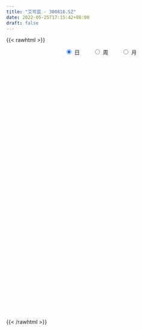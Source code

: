 ```yaml
---
title: "艾可蓝 - 300816.SZ"
date: 2022-05-25T17:15:42+08:00
draft: false
---
```

{{< rawhtml >}}
    <div style="text-align: center">
        <label style="padding: 1rem;"><input style="margin-right: .5rem" type="radio" name="period" value="D" checked onclick="period_change(this)">日</label>
        <label style="padding: 1rem;"><input style="margin-right: .5rem" type="radio" name="period" value="W" onclick="period_change(this)">周</label>
        <label style="padding: 1rem;"><input style="margin-right: .5rem" type="radio" name="period" value="M" onclick="period_change(this)">月</label>
    </div>
    <div id="chart" style="height: 700px;"></div> 
    <script type="text/javascript">
        const D_v = [2377.0,6334.2,5821.0,7088.0,4077.0,5971.0,7296.4,6400.0,4005.0,3876.0,9199.2,6960.26,4087.0,3483.0,3412.8,6891.8,5075.0,3908.0,3205.0,3194.46,7062.0,5055.0,3686.04,2787.0,2460.0,9616.19,4451.0,10305.4,5142.0,4925.0,3668.56,7553.71,8387.71,4575.99,8821.0,7144.6,3960.0,4336.0,3986.0,3325.0,4850.1,11392.0,8534.0,5794.0,10773.0,3762.0,4191.0,6932.0,10526.76,18643.0,15294.59,12351.0,7436.0,8774.0,6819.0,7440.76,7450.0,19036.27,18120.26,8250.0,6623.0,10534.0,6582.0,6521.0,7210.0,7206.0,11011.85,5675.0,5304.85,4542.0,5188.52,5639.55,4142.55,5229.55,28122.97,32751.45,26738.9,10220.48,6346.48,6017.48,8069.55,24280.37,9377.82,16716.59,8234.42,5475.5,10486.0,7436.79,5769.44,5123.71,4238.23,4061.73,3419.85,6490.18,2884.03,5409.0,3726.0,3806.0,7096.0,3884.0,2903.0,4039.0,2922.0,6195.0,4443.0,2723.48,3283.0,2228.0,5806.48,2984.0,9181.0,20217.0,14376.0,10276.48,15463.5,8333.0,6439.0,6363.48,18784.0,13600.0,13331.67,8829.0,9282.21,11738.0,40762.17,27359.21,17863.04,15256.07,19998.11,14628.1,11783.0,29505.1,30593.0,27912.0,21463.92,18117.92,18297.71,22073.33,26468.23,20798.69,10148.0,10874.0,14696.5,11082.0,7969.0,6441.0,8340.0,12595.0,13394.55,8194.0,9464.0,6386.03,6885.0,3628.0,6067.0,3577.0,3682.0,4523.0,3886.0,6436.0,3250.0,3943.11,4642.0,2525.0,6106.0,28526.03,15662.83,13695.0,12632.0,6877.0,8885.0,9433.0,5586.0,7286.32,4930.55,3713.55,2911.0,7554.0,8504.0,4596.0,6485.0,12776.0,5931.0,4905.83,7692.0,5864.0,5055.0,3723.0,6388.0,4700.0,8475.94,4506.94,6192.0,2735.0,4802.0,8329.83,6296.0,3885.0,7387.0,9423.2,5387.0,5176.0,9958.0,13039.0,11327.0,9087.0,6092.0,5976.0,7774.39,8097.0,7708.39,8984.0,6072.0,6081.0,8493.8,9472.0,8458.0,19562.0,11140.0,7594.0,6357.0,6094.2,5765.0,8196.0,10129.0,8412.0,8573.0,7943.0,8953.0,7843.0,12524.0,9275.0,10541.95,8595.0,10337.83,7264.58,7013.0,6243.0,6488.0,12924.0,7653.52,9042.0,8452.52,7471.2,15602.0,13917.0,11190.6,9202.0,41781.87,20974.52]
const D_histogram = [0.0,-0.0108490028,0.0773946445,0.3027174492,0.3098103424,0.3800686542,0.5000465792,0.5461176206,0.5275273638,0.4707335549,0.5265540987,0.5741661419,0.5483728728,0.4249805414,0.2267695227,0.220642709,0.2881419473,0.2125221882,0.131726379,0.0643850733,-0.01283782,-0.2121540972,-0.4228190973,-0.5264818972,-0.5290020615,-0.0972858939,0.1285335336,0.382286901,0.4645148419,0.440246487,0.4005512246,0.4614828346,0.5608178179,0.475435776,0.0670706442,0.0640046067,-0.0041012822,-0.0647209543,-0.1836934856,-0.2157987226,-0.2257439023,0.0070653313,-0.0835082593,-0.1644261821,-0.4580373311,-0.6515448754,-0.7674895486,-0.8423082808,-0.4336790977,-0.3327800921,0.0423213162,-0.1458684277,-0.2455130645,-0.3470557204,-0.5011098713,-0.4874063145,-0.5232398653,0.4812564005,1.1976296555,1.4812552353,1.5679343666,1.5153956571,1.3072514511,1.2111723248,0.9017064054,0.4809576179,-0.2738459256,-0.7887650943,-1.1213478319,-1.2360541723,-1.1836714887,-1.0942555257,-1.0182826619,-0.8604999872,-1.0042803976,-1.8831003943,-2.2673333277,-2.5077118264,-2.5630273352,-2.5287072741,-2.3366000276,-2.3062486573,-2.1585518712,-2.0792504921,-1.8954554793,-1.6119136415,-1.4187174942,-1.2188429624,-1.0033370131,-0.7589641919,-0.625641447,-0.4009216711,-0.228699786,-0.1885105474,-0.1217112111,-0.1556911266,-0.0675446945,0.1233138112,0.3274207746,0.435211943,0.5634219092,0.7015302647,0.8325367047,0.8616201553,0.8584315568,0.8268443091,0.8276446029,0.8621326976,0.7767547781,0.7619040005,0.5350295828,0.7028596232,0.6041615165,0.5700347019,0.5909095681,0.6763643332,0.6922524848,0.7284973346,0.884345519,0.9907397166,0.9804441076,0.9336052692,0.8948218153,0.8783117023,1.1962667509,1.3413413131,1.2506091744,1.0790779184,1.1391281637,1.0022658826,0.8936534518,0.9729684087,1.1222157169,1.2347142908,1.1316730734,0.9263522716,0.5168813625,0.2805379065,-0.0952803957,-0.4888228721,-0.7000607286,-0.732672256,-0.7916200162,-0.7536903872,-0.7312534285,-0.71676013,-0.7280698908,-0.6243885336,-0.4315851826,-0.3120225007,-0.2081842705,-0.1242761127,-0.1463198214,-0.1803143863,-0.1353671758,-0.115102428,-0.0938773701,-0.0965616312,-0.0806858082,-0.1833750791,-0.2026915239,-0.2391145284,-0.1950986959,-0.1752802088,-0.0576721262,0.2779298595,0.503472695,0.6719506319,0.8000415824,0.8030212972,0.7823949844,0.7335073671,0.6620534799,0.5544415567,0.4438602267,0.2481345629,0.0725544577,0.152212681,0.1365231858,0.0756227791,-0.1273811354,-0.5782756333,-0.9496283908,-1.1582353466,-1.2538137195,-1.2311129435,-1.1371283816,-0.9899506012,-0.9546520307,-0.8404565889,-0.8289378401,-0.7139252654,-0.6603384727,-0.5712513902,-0.4639196849,-0.4684225969,-0.5129996516,-0.5377068884,-0.5193595991,-0.5625111894,-0.5302603732,-0.4429345634,-0.4663322541,-0.6008740667,-0.5656365011,-0.4207134619,-0.29281381,-0.1509889382,-0.0764496449,0.0453569117,0.0920217925,0.1233948785,0.171337265,0.169963516,0.2362813803,0.2529436355,0.2312891543,0.2564259243,0.2017747112,0.1467440289,0.0850913695,0.093163784,0.0600636992,0.1099694287,0.1043738423,0.1770038122,0.2038321521,0.230076259,0.1838546001,0.1612253239,0.0303958273,-0.1078556136,-0.1162686405,-0.1230056969,-0.0374376823,0.0939269542,0.2143485878,0.333873647,0.4183684886,0.5240255874,0.5870740979,0.6302603824,0.6260263659,0.6214978155,0.6647451329,0.7130954252,0.7138973778,0.7330055737,0.630727383,0.5054301943]
const D_fast = [0.0,-0.0135612536,0.0940310549,0.3950332219,0.4795787007,0.6448541761,0.8898437459,1.0724441924,1.1857357765,1.2466253564,1.4340844248,1.6252380035,1.7365379526,1.7193907566,1.5778721186,1.6269059821,1.7664407072,1.7439514952,1.6960872807,1.6448422434,1.5644098951,1.3120550935,0.9956853192,0.760402045,0.6256313653,1.0330260594,1.2909788703,1.6403039629,1.8386606143,1.9244538812,1.9848964249,2.1611987436,2.4007381813,2.4342150834,2.0426176127,2.0555527269,1.9864215175,1.9096216068,1.744725704,1.6586707864,1.5922896312,1.8268651975,1.7154145421,1.5933900737,1.185269592,0.8288758288,0.5210587685,0.2356629661,0.5358723748,0.5535763574,0.9392580947,0.7146012439,0.553578341,0.365271755,0.0859401363,-0.0222078856,-0.1888514027,0.9359589632,1.9517396321,2.6056790207,3.0843417437,3.4106519485,3.5293206052,3.7360345601,3.651995242,3.351485859,2.5282208341,1.8161103919,1.2031906963,0.7794708129,0.5359356243,0.3517877059,0.1731899042,0.1158475821,-0.2790029277,-1.628598023,-2.5796642883,-3.4469707436,-4.1430430862,-4.7408998436,-5.1329426041,-5.6791533981,-6.0710945798,-6.5116058238,-6.8016746808,-6.9211112533,-7.0825944795,-7.1874306884,-7.2227589923,-7.1681272192,-7.191214836,-7.0667254778,-6.9516785393,-6.9586169375,-6.922245404,-6.9951481011,-6.9238878426,-6.7022008841,-6.4162387271,-6.1996445729,-5.9305791294,-5.6170882078,-5.2779475916,-5.0334591021,-4.8220398115,-4.6469159819,-4.4392045373,-4.1891832683,-4.0803724933,-3.9047472707,-3.9978642927,-3.6543193465,-3.6019770741,-3.4935952132,-3.324992955,-3.0704471065,-2.8814958337,-2.6631266503,-2.2861920862,-1.9321129594,-1.6972975415,-1.5107350626,-1.3258130627,-1.1227452501,-0.5057235138,-0.0253136233,0.1966065316,0.2948447551,0.6396770413,0.7533812309,0.8681821631,1.1907392221,1.6205404596,2.0417176062,2.2215946571,2.2478619232,1.9676113547,1.8014023754,1.4017639742,0.8860157799,0.4997627412,0.2839831497,0.0271303855,-0.1233625823,-0.2837389807,-0.4484357146,-0.6417629482,-0.6941787244,-0.609271669,-0.5677146123,-0.5159224497,-0.4630833201,-0.5217069841,-0.6007801456,-0.5896747291,-0.5981855882,-0.6004298729,-0.6272545418,-0.6315501708,-0.7800832115,-0.8500725373,-0.9462741739,-0.9510330154,-0.9750345805,-0.8718445294,-0.4667600788,-0.1153490696,0.2211165252,0.5492178714,0.7529529104,0.9279253437,1.0624145682,1.156474051,1.187472517,1.1878562437,1.0541642205,0.8967227298,1.0144341233,1.0328754245,0.9908807127,0.7560315143,0.1605681081,-0.4481917471,-0.9463575396,-1.3553893424,-1.6404668022,-1.8307643357,-1.9310742057,-2.1344386428,-2.2303573483,-2.4260730594,-2.4895418011,-2.6010396266,-2.6547653916,-2.6634136076,-2.7850221688,-2.9578491364,-3.1169830952,-3.2284757058,-3.4122550935,-3.5125693705,-3.5359772016,-3.6759579558,-3.9607182851,-4.0668898447,-4.027145171,-3.9724489716,-3.8683713343,-3.8129444522,-3.6797986677,-3.6101283389,-3.5479065332,-3.4571298304,-3.4160127005,-3.290624491,-3.210726327,-3.1745585196,-3.0853152685,-3.0895228038,-3.1078674789,-3.1482472959,-3.1168839355,-3.1349680954,-3.0575700088,-3.0370721346,-2.9201912116,-2.8424048337,-2.758641662,-2.7588996709,-2.7412226162,-2.864453156,-3.0296685002,-3.0671486872,-3.1046371679,-3.0284285738,-2.8735821988,-2.6995734183,-2.4965799474,-2.3074929835,-2.0708294879,-1.8610124529,-1.6602610728,-1.5079884978,-1.3571425944,-1.1477089937,-0.9210848451,-0.7418085481,-0.5394489588,-0.4840453038,-0.4829849438]
const D_slow = [0.0,-0.0027122507,0.0166364104,0.0923157727,0.1697683583,0.2647855219,0.3897971667,0.5263265718,0.6582084128,0.7758918015,0.9075303262,1.0510718616,1.1881650798,1.2944102152,1.3511025959,1.4062632731,1.4782987599,1.531429307,1.5643609017,1.5804571701,1.5772477151,1.5242091908,1.4185044164,1.2868839422,1.1546334268,1.1303119533,1.1624453367,1.2580170619,1.3741457724,1.4842073942,1.5843452003,1.699715909,1.8399203634,1.9587793074,1.9755469685,1.9915481202,1.9905227996,1.974342561,1.9284191896,1.874469509,1.8180335334,1.8197998662,1.7989228014,1.7578162559,1.6433069231,1.4804207042,1.2885483171,1.0779712469,0.9695514725,0.8863564495,0.8969367785,0.8604696716,0.7990914055,0.7123274754,0.5870500076,0.4651984289,0.3343884626,0.4547025627,0.7541099766,1.1244237854,1.5164073771,1.8952562913,2.2220691541,2.5248622353,2.7502888367,2.8705282411,2.8020667597,2.6048754862,2.3245385282,2.0155249851,1.7196071129,1.4460432315,1.1914725661,0.9763475693,0.7252774699,0.2545023713,-0.3123309606,-0.9392589172,-1.580015751,-2.2121925695,-2.7963425764,-3.3729047408,-3.9125427086,-4.4323553316,-4.9062192014,-5.3091976118,-5.6638769854,-5.968587726,-6.2194219792,-6.4091630272,-6.565573389,-6.6658038067,-6.7229787532,-6.7701063901,-6.8005341929,-6.8394569745,-6.8563431481,-6.8255146953,-6.7436595017,-6.6348565159,-6.4940010386,-6.3186184725,-6.1104842963,-5.8950792575,-5.6804713683,-5.473760291,-5.2668491403,-5.0513159659,-4.8571272713,-4.6666512712,-4.5328938755,-4.3571789697,-4.2061385906,-4.0636299151,-3.9159025231,-3.7468114398,-3.5737483186,-3.3916239849,-3.1705376052,-2.922852676,-2.6777416491,-2.4443403318,-2.220634878,-2.0010569524,-1.7019902647,-1.3666549364,-1.0540026428,-0.7842331632,-0.4994511223,-0.2488846517,-0.0254712887,0.2177708135,0.4983247427,0.8070033154,1.0899215837,1.3215096516,1.4507299922,1.5208644689,1.4970443699,1.3748386519,1.1998234698,1.0166554058,0.8187504017,0.6303278049,0.4475144478,0.2683244153,0.0863069426,-0.0697901908,-0.1776864864,-0.2556921116,-0.3077381792,-0.3388072074,-0.3753871627,-0.4204657593,-0.4543075533,-0.4830831603,-0.5065525028,-0.5306929106,-0.5508643626,-0.5967081324,-0.6473810134,-0.7071596455,-0.7559343195,-0.7997543717,-0.8141724032,-0.7446899383,-0.6188217646,-0.4508341066,-0.250823711,-0.0500683867,0.1455303594,0.3289072011,0.4944205711,0.6330309603,0.7439960169,0.8060296577,0.8241682721,0.8622214423,0.8963522388,0.9152579335,0.8834126497,0.7388437414,0.5014366437,0.211877807,-0.1015756229,-0.4093538587,-0.6936359541,-0.9411236044,-1.1797866121,-1.3899007593,-1.5971352194,-1.7756165357,-1.9407011539,-2.0835140014,-2.1994939227,-2.3165995719,-2.4448494848,-2.5792762069,-2.7091161067,-2.849743904,-2.9823089973,-3.0930426382,-3.2096257017,-3.3598442184,-3.5012533436,-3.6064317091,-3.6796351616,-3.7173823961,-3.7364948074,-3.7251555794,-3.7021501313,-3.6713014117,-3.6284670954,-3.5859762164,-3.5269058714,-3.4636699625,-3.4058476739,-3.3417411928,-3.291297515,-3.2546115078,-3.2333386654,-3.2100477194,-3.1950317946,-3.1675394375,-3.1414459769,-3.0971950238,-3.0462369858,-2.988717921,-2.942754271,-2.90244794,-2.8948489832,-2.9218128866,-2.9508800467,-2.981631471,-2.9909908915,-2.967509153,-2.913922006,-2.8304535943,-2.7258614722,-2.5948550753,-2.4480865508,-2.2905214552,-2.1340148637,-1.9786404099,-1.8124541266,-1.6341802703,-1.4557059259,-1.2724545325,-1.1147726867,-0.9884151382]
const D_data = [['2021-05-14', 69.99, 70.84, 69.99, 71.73],['2021-05-17', 70.8, 70.67, 69.1, 71.66],['2021-05-18', 70.67, 72.15, 69.38, 72.3],['2021-05-19', 72.48, 74.88, 72.15, 75.58],['2021-05-20', 73.8, 73.04, 72.88, 74.96],['2021-05-21', 73.04, 74.35, 72.8, 75.8],['2021-05-24', 74.35, 75.89, 72.5, 76.79],['2021-05-25', 77.7, 75.9, 75.02, 77.93],['2021-05-26', 75.03, 75.68, 74.7, 76.8],['2021-05-27', 75.68, 75.5, 74.74, 76.2],['2021-05-28', 75.0, 77.43, 74.66, 78.39],['2021-05-31', 78.0, 78.19, 76.35, 78.4],['2021-06-01', 78.2, 77.94, 76.01, 78.53],['2021-06-02', 77.94, 76.88, 76.85, 79.4],['2021-06-03', 76.92, 75.52, 75.1, 77.89],['2021-06-04', 75.52, 77.75, 74.62, 79.18],['2021-06-07', 77.81, 79.25, 76.58, 79.3],['2021-06-08', 79.25, 77.85, 76.9, 80.39],['2021-06-09', 78.38, 77.72, 77.27, 79.18],['2021-06-10', 77.73, 77.79, 76.0, 78.2],['2021-06-11', 77.39, 77.52, 76.14, 78.3],['2021-06-15', 77.99, 75.37, 75.0, 79.0],['2021-06-16', 75.37, 74.07, 72.12, 76.36],['2021-06-17', 74.06, 74.37, 72.53, 74.99],['2021-06-18', 73.78, 75.1, 73.45, 75.26],['2021-06-21', 76.6, 81.62, 73.68, 82.0],['2021-06-22', 82.18, 81.0, 80.47, 83.19],['2021-06-23', 80.51, 83.03, 80.51, 84.7],['2021-06-24', 84.06, 82.32, 82.05, 86.6],['2021-06-25', 81.9, 81.71, 79.87, 82.8],['2021-06-28', 81.53, 81.9, 80.1, 82.5],['2021-06-29', 81.9, 83.8, 80.66, 83.89],['2021-06-30', 83.98, 85.38, 82.01, 85.59],['2021-07-01', 84.72, 83.79, 83.46, 86.0],['2021-07-02', 83.23, 78.9, 77.35, 84.12],['2021-07-05', 79.77, 83.2, 78.31, 85.0],['2021-07-06', 83.34, 82.5, 82.32, 85.97],['2021-07-07', 82.5, 82.5, 80.0, 83.66],['2021-07-08', 81.68, 81.46, 81.17, 84.56],['2021-07-09', 80.8, 82.25, 80.0, 82.97],['2021-07-12', 81.51, 82.5, 81.51, 83.0],['2021-07-13', 82.5, 86.32, 82.17, 86.91],['2021-07-14', 85.28, 82.88, 82.6, 87.98],['2021-07-15', 81.0, 82.69, 80.21, 83.66],['2021-07-16', 81.5, 79.0, 75.98, 82.23],['2021-07-19', 78.3, 78.71, 77.14, 79.78],['2021-07-20', 77.52, 78.47, 76.51, 78.8],['2021-07-21', 80.22, 77.99, 76.06, 80.4],['2021-07-22', 76.7, 84.59, 76.5, 84.99],['2021-07-23', 87.41, 81.94, 80.77, 91.51],['2021-07-26', 76.0, 86.68, 76.0, 86.68],['2021-07-27', 84.93, 80.21, 79.99, 87.32],['2021-07-28', 78.01, 80.5, 76.5, 81.67],['2021-07-29', 83.16, 79.8, 78.51, 83.38],['2021-07-30', 80.44, 78.2, 76.83, 80.44],['2021-08-02', 78.49, 79.6, 77.2, 79.86],['2021-08-03', 79.23, 78.57, 78.3, 80.85],['2021-08-04', 79.43, 94.28, 78.65, 94.28],['2021-08-05', 97.0, 96.1, 91.6, 99.0],['2021-08-06', 96.82, 94.6, 92.2, 96.82],['2021-08-09', 94.6, 94.55, 92.58, 96.8],['2021-08-10', 94.55, 94.38, 92.69, 98.98],['2021-08-11', 93.35, 93.15, 90.51, 94.35],['2021-08-12', 93.34, 95.08, 90.52, 95.6],['2021-08-13', 95.52, 92.53, 91.5, 96.0],['2021-08-16', 92.98, 90.11, 89.38, 93.39],['2021-08-17', 90.0, 83.22, 82.89, 91.11],['2021-08-18', 82.85, 82.74, 81.01, 84.38],['2021-08-19', 82.88, 82.31, 80.3, 83.46],['2021-08-20', 81.91, 83.19, 80.62, 84.31],['2021-08-23', 82.89, 84.41, 82.73, 85.77],['2021-08-24', 83.72, 84.57, 83.7, 86.11],['2021-08-25', 84.55, 84.19, 83.01, 85.19],['2021-08-26', 84.19, 85.25, 83.13, 86.5],['2021-08-27', 80.0, 80.88, 69.02, 81.99],['2021-08-30', 77.02, 67.8, 66.6, 77.7],['2021-08-31', 66.64, 68.9, 65.01, 68.91],['2021-09-01', 68.07, 67.0, 65.23, 68.9],['2021-09-02', 67.21, 66.3, 65.8, 68.49],['2021-09-03', 66.5, 65.05, 64.44, 66.8],['2021-09-06', 65.05, 65.33, 63.86, 66.3],['2021-09-07', 65.0, 61.6, 60.53, 65.58],['2021-09-08', 61.79, 61.24, 60.68, 61.89],['2021-09-09', 61.01, 58.7, 57.76, 61.2],['2021-09-10', 58.58, 58.46, 57.9, 59.4],['2021-09-13', 58.53, 58.84, 57.5, 59.2],['2021-09-14', 58.81, 57.0, 56.61, 59.17],['2021-09-15', 56.96, 56.26, 55.2, 56.98],['2021-09-16', 55.96, 55.82, 55.59, 57.77],['2021-09-17', 55.94, 55.82, 54.5, 56.28],['2021-09-22', 53.79, 53.97, 53.58, 55.3],['2021-09-23', 53.97, 54.73, 53.94, 55.33],['2021-09-24', 54.92, 53.94, 53.78, 54.92],['2021-09-27', 53.95, 51.73, 51.62, 54.49],['2021-09-28', 51.73, 51.26, 51.02, 52.2],['2021-09-29', 51.26, 49.0, 48.97, 51.26],['2021-09-30', 49.26, 49.61, 49.01, 50.2],['2021-10-08', 49.64, 50.7, 49.61, 51.77],['2021-10-11', 50.74, 51.15, 50.41, 52.96],['2021-10-12', 51.54, 50.14, 49.73, 51.54],['2021-10-13', 50.31, 50.5, 49.71, 50.73],['2021-10-14', 50.65, 50.94, 50.0, 51.7],['2021-10-15', 50.94, 51.31, 50.58, 51.55],['2021-10-18', 52.1, 50.29, 49.4, 52.24],['2021-10-19', 49.99, 49.82, 49.49, 50.68],['2021-10-20', 50.1, 49.25, 49.2, 50.15],['2021-10-21', 48.99, 49.47, 48.99, 50.3],['2021-10-22', 50.05, 49.93, 49.28, 50.1],['2021-10-25', 50.24, 48.24, 47.82, 50.27],['2021-10-26', 48.24, 48.79, 48.24, 49.39],['2021-10-27', 49.0, 45.34, 44.5, 49.0],['2021-10-28', 45.3, 49.99, 44.06, 50.8],['2021-10-29', 49.97, 46.75, 46.5, 49.97],['2021-11-01', 46.75, 47.08, 45.62, 47.8],['2021-11-02', 47.4, 47.63, 46.74, 50.29],['2021-11-03', 47.24, 48.69, 47.03, 49.07],['2021-11-04', 48.6, 48.12, 47.78, 49.83],['2021-11-05', 48.43, 48.59, 47.42, 49.19],['2021-11-08', 48.64, 50.79, 48.64, 53.0],['2021-11-09', 50.97, 51.2, 50.01, 52.5],['2021-11-10', 52.33, 50.39, 49.3, 52.33],['2021-11-11', 50.17, 50.18, 49.58, 51.09],['2021-11-12', 50.01, 50.45, 49.19, 50.49],['2021-11-15', 51.05, 50.99, 50.62, 52.24],['2021-11-16', 51.56, 56.57, 51.31, 58.0],['2021-11-17', 55.01, 56.46, 54.01, 56.48],['2021-11-18', 55.41, 54.52, 54.22, 55.65],['2021-11-19', 54.52, 53.6, 52.62, 55.0],['2021-11-22', 53.77, 57.0, 53.08, 58.4],['2021-11-23', 56.0, 55.13, 55.01, 57.47],['2021-11-24', 54.92, 55.56, 54.34, 56.0],['2021-11-25', 55.6, 58.6, 54.86, 60.37],['2021-11-26', 58.5, 60.99, 57.6, 61.95],['2021-11-29', 59.3, 62.28, 57.5, 63.69],['2021-11-30', 61.8, 60.69, 60.0, 62.98],['2021-12-01', 59.79, 59.57, 58.13, 61.49],['2021-12-02', 59.57, 56.12, 56.12, 59.57],['2021-12-03', 56.11, 57.07, 54.5, 58.09],['2021-12-06', 57.32, 53.95, 53.1, 57.46],['2021-12-07', 53.95, 51.61, 50.72, 54.26],['2021-12-08', 51.62, 51.96, 50.91, 52.4],['2021-12-09', 52.0, 53.12, 51.63, 53.72],['2021-12-10', 53.07, 52.06, 51.45, 53.07],['2021-12-13', 52.3, 52.7, 51.51, 52.96],['2021-12-14', 52.7, 52.15, 52.02, 52.7],['2021-12-15', 52.15, 51.62, 51.58, 52.52],['2021-12-16', 51.95, 50.75, 50.52, 51.95],['2021-12-17', 51.36, 51.9, 49.2, 52.2],['2021-12-20', 51.34, 53.38, 51.02, 53.44],['2021-12-21', 53.6, 52.98, 52.5, 53.85],['2021-12-22', 53.48, 53.14, 51.5, 53.78],['2021-12-23', 52.9, 53.22, 52.34, 53.7],['2021-12-24', 53.3, 51.9, 51.2, 53.4],['2021-12-27', 51.5, 51.41, 51.27, 52.8],['2021-12-28', 51.4, 52.24, 50.68, 53.08],['2021-12-29', 52.03, 51.94, 51.53, 53.0],['2021-12-30', 52.13, 51.91, 51.61, 52.32],['2021-12-31', 52.03, 51.51, 51.4, 52.22],['2022-01-04', 51.57, 51.63, 51.28, 51.88],['2022-01-05', 51.63, 49.72, 49.64, 51.63],['2022-01-06', 49.23, 50.19, 49.06, 50.75],['2022-01-07', 50.19, 49.55, 49.55, 50.58],['2022-01-10', 50.01, 50.3, 47.97, 50.89],['2022-01-11', 50.11, 49.91, 49.8, 50.9],['2022-01-12', 49.91, 51.3, 49.91, 52.29],['2022-01-13', 51.49, 55.24, 51.24, 56.9],['2022-01-14', 56.0, 55.6, 54.3, 56.07],['2022-01-17', 55.57, 56.35, 54.73, 56.76],['2022-01-18', 56.17, 57.19, 54.12, 57.36],['2022-01-19', 56.87, 56.6, 55.86, 57.15],['2022-01-20', 56.48, 56.9, 54.95, 57.5],['2022-01-21', 57.7, 57.0, 54.6, 58.11],['2022-01-24', 56.5, 57.01, 55.92, 57.56],['2022-01-25', 57.32, 56.64, 54.91, 57.52],['2022-01-26', 55.16, 56.51, 55.16, 56.92],['2022-01-27', 56.75, 55.0, 55.0, 57.01],['2022-01-28', 56.38, 54.49, 54.01, 56.5],['2022-02-07', 54.99, 57.64, 54.8, 57.8],['2022-02-08', 57.81, 56.86, 55.28, 59.64],['2022-02-09', 55.78, 56.3, 55.6, 57.2],['2022-02-10', 56.89, 53.91, 53.67, 56.89],['2022-02-11', 53.47, 48.86, 47.95, 53.67],['2022-02-14', 48.8, 47.1, 47.0, 48.8],['2022-02-15', 47.4, 46.77, 46.53, 47.67],['2022-02-16', 46.92, 46.4, 46.19, 47.26],['2022-02-17', 46.4, 46.65, 46.22, 47.23],['2022-02-18', 46.67, 46.83, 46.2, 47.22],['2022-02-21', 46.61, 47.18, 46.53, 47.31],['2022-02-22', 47.15, 45.34, 45.0, 47.15],['2022-02-23', 45.34, 45.83, 45.1, 46.22],['2022-02-24', 45.9, 44.0, 43.45, 46.2],['2022-02-25', 44.49, 44.78, 44.24, 45.25],['2022-02-28', 44.61, 43.65, 43.42, 45.12],['2022-03-01', 44.01, 43.7, 43.38, 44.09],['2022-03-02', 43.7, 43.74, 43.4, 44.12],['2022-03-03', 43.89, 41.92, 41.51, 44.02],['2022-03-04', 41.92, 40.55, 40.3, 41.92],['2022-03-07', 40.55, 39.83, 39.77, 40.81],['2022-03-08', 39.99, 39.55, 38.1, 40.27],['2022-03-09', 39.17, 37.88, 35.4, 39.54],['2022-03-10', 38.38, 37.94, 37.76, 39.1],['2022-03-11', 37.48, 38.13, 36.62, 38.37],['2022-03-14', 38.69, 36.1, 35.77, 38.69],['2022-03-15', 35.59, 33.38, 33.35, 36.51],['2022-03-16', 34.11, 34.28, 32.0, 34.38],['2022-03-17', 34.72, 35.24, 34.31, 35.96],['2022-03-18', 35.65, 34.96, 34.67, 35.79],['2022-03-21', 35.08, 35.16, 34.38, 35.49],['2022-03-22', 35.3, 34.28, 34.03, 35.3],['2022-03-23', 34.9, 34.86, 34.01, 35.11],['2022-03-24', 34.84, 33.9, 33.59, 34.84],['2022-03-25', 34.13, 33.48, 33.4, 35.3],['2022-03-28', 33.39, 33.5, 32.74, 34.34],['2022-03-29', 34.0, 32.63, 32.47, 34.0],['2022-03-30', 32.93, 33.31, 32.56, 33.48],['2022-03-31', 33.0, 32.61, 32.4, 33.69],['2022-04-01', 32.59, 31.82, 31.61, 32.59],['2022-04-06', 31.83, 32.13, 31.61, 33.18],['2022-04-07', 32.29, 30.76, 30.73, 32.34],['2022-04-08', 31.16, 30.13, 30.08, 31.16],['2022-04-11', 30.11, 29.36, 29.11, 30.11],['2022-04-12', 29.32, 29.7, 28.63, 29.9],['2022-04-13', 29.64, 28.72, 28.52, 29.64],['2022-04-14', 29.22, 29.42, 28.92, 29.93],['2022-04-15', 29.36, 28.48, 28.0, 29.36],['2022-04-18', 28.46, 29.31, 27.94, 29.39],['2022-04-19', 29.25, 28.72, 28.56, 30.03],['2022-04-20', 28.71, 28.6, 28.31, 29.23],['2022-04-21', 28.44, 27.38, 27.2, 28.83],['2022-04-22', 27.25, 27.21, 26.65, 27.86],['2022-04-25', 26.4, 25.1, 25.05, 26.93],['2022-04-26', 25.11, 23.83, 23.77, 25.47],['2022-04-27', 23.48, 24.55, 22.82, 24.84],['2022-04-28', 24.21, 24.01, 23.66, 24.79],['2022-04-29', 24.16, 24.89, 24.08, 25.07],['2022-05-05', 25.28, 25.65, 24.92, 25.88],['2022-05-06', 25.0, 25.9, 24.91, 25.97],['2022-05-09', 25.66, 26.35, 25.66, 26.55],['2022-05-10', 26.08, 26.37, 25.84, 26.49],['2022-05-11', 26.42, 27.15, 26.42, 28.02],['2022-05-12', 26.95, 27.16, 26.7, 27.6],['2022-05-13', 27.16, 27.35, 26.79, 27.58],['2022-05-16', 27.32, 27.05, 26.82, 27.8],['2022-05-17', 27.4, 27.23, 26.69, 27.46],['2022-05-18', 27.49, 28.18, 26.99, 28.98],['2022-05-19', 27.8, 28.8, 27.51, 28.93],['2022-05-20', 28.82, 28.69, 28.3, 29.7],['2022-05-23', 28.43, 29.36, 28.43, 29.41],['2022-05-24', 31.64, 27.99, 26.99, 32.98],['2022-05-25', 26.82, 27.39, 26.41, 27.8]]
const W_v = [3295.13,335694.1,193481.01,189887.17,115527.0,79359.43,63774.11,38527.87,43504.86,28668.29,51846.32,72076.15,59731.38,254535.1,269194.97,188327.49,272004.72,250852.35,155583.5,63353.28,112444.0,148376.45,75303.14,49423.81,54184.64,53997.47,52627.72,90963.12,67534.9,42119.06,41344.78,20435.08,30156.0,14643.0,4971.0,27698.72,40682.34,36433.45,38510.97,18494.0,20681.0,64116.71,42655.2,31324.06,23417.99,24319.1,19694.0,63951.52,39752.55,24249.0,17679.0,13103.0,12319.0,7960.0,38276.54,62834.68,52146.08,51722.54,41556.6,29563.76,22999.0,38348.13,27490.4,31498.04,12001.4,16378.0,29291.2,30776.6,24834.86,22444.46,13988.04,34439.59,33006.97,22751.6,41343.1,44054.76,50674.59,60297.29,37470.0,33739.7,48323.14,82074.79,66678.75,34291.44,11719.81,18509.21,3806.0,20844.0,18872.48,52564.48,46875.46,63826.88,112978.49,106507.31,107864.88,82985.42,46427.0,44323.58,21477.0,17515.11,57461.86,51522.0,24427.42,39915.0,29447.83,27793.88,28354.83,31258.2,49503.0,38539.78,38576.8,38296.0,36541.2,41724.0,51273.78,14277.58,42350.52,56633.32,71958.39]
const W_histogram = [0.0,0.2839184046,0.0261732639,0.1642045108,-0.1132336818,-0.3219379343,-0.5493982683,-0.741219483,-0.8596716602,-0.9005157302,-0.7338863897,-0.5406118084,-0.2882011868,0.5128024103,1.2329799859,1.8239117037,4.0288159523,5.5590180523,5.6741702213,5.3435145245,4.7195847614,4.7829257254,3.9919671615,2.7741963117,2.2604700309,1.9377488575,1.6372828242,1.6869596955,1.6044988371,1.1811719393,0.5579844965,0.0729278271,-0.522126476,-1.345073141,-1.7097322917,-2.1436182021,-2.9288740607,-2.9603999522,-2.5384292365,-2.494997849,-2.3803118503,-1.3825025423,-0.5185074826,-0.5815047812,-0.8674729194,-1.2431692417,-1.7746222957,-2.453801979,-2.2468002114,-2.1905629826,-2.4600564467,-2.624130274,-2.4183255182,-1.9522818414,-2.2349073829,-1.4305283436,-0.5825179193,0.1200422692,0.1000065797,0.2698898596,0.676408379,0.7291289645,0.4482396714,-0.3660442714,-0.9657252597,-1.3532257341,-1.3022638086,-1.0036271263,-0.739257016,-0.5436380461,-0.5398872514,-0.0790883181,0.0430415576,0.3395166878,0.3077559214,0.4662581068,0.3083397871,1.2449585447,1.6369630716,1.1993790387,0.7106683955,-0.6489029688,-1.8918877895,-2.740247338,-3.2420439992,-3.6492807488,-3.6216919676,-3.345387127,-3.0470485723,-2.8584660673,-2.4216826397,-1.8454327334,-1.1254450116,-0.0799561465,0.3931487338,0.4122361628,0.4543297544,0.5178118641,0.5653029587,0.4987994612,0.8743752074,1.208604343,1.2471156612,0.8963044137,0.5475641603,0.2158791435,-0.2273430441,-0.6012119977,-0.9585058238,-1.1766442676,-1.3049330053,-1.3691209038,-1.3840935925,-1.3400289065,-1.3252250315,-1.1140040332,-0.7601263283,-0.3406724788,-0.0698074073]
const W_fast = [0.0,0.3548980057,0.103696181,0.2827785557,-0.0229680574,-0.3121567936,-0.6769666946,-1.05409278,-1.3874628723,-1.6534358748,-1.6702781318,-1.6121565025,-1.4317961776,-0.502591978,0.5258305941,1.5727402379,4.7848484745,7.7048050876,9.238499812,10.2437227463,10.7996891735,12.0587615689,12.2657947953,11.7415730235,11.7929642504,11.9546802914,12.0635349641,12.5349517593,12.8536156102,12.7255816972,12.2418903786,11.7750656659,11.0494797438,9.8902647935,9.0981725699,8.128382109,6.6109077352,5.8392818557,5.6266452622,5.0463271874,4.5659352236,5.2181188961,5.9524870851,5.7441135912,5.2412772232,4.5547885904,3.5796799625,2.2870497844,1.9323514992,1.4409479823,0.5564404066,-0.2636659893,-0.6624426129,-0.6844693966,-1.5258217838,-1.0790748304,-0.3766938859,0.3558768699,0.3608428253,0.5981985702,1.1738191843,1.4088220109,1.2399926356,0.334197625,-0.5069146783,-1.2327215862,-1.5073256128,-1.4595957121,-1.3800398558,-1.3203303975,-1.4515514156,-1.0105245618,-0.8776342967,-0.4962799945,-0.4511017806,-0.1760350684,-0.2568684414,0.9909899524,1.7922352472,1.6544959739,1.3434524297,-0.1783446769,-1.894301445,-3.427722828,-4.740030489,-6.0595874258,-6.9374216364,-7.4974635777,-7.960887166,-8.4869211779,-8.6555584102,-8.5406666872,-8.1020402184,-7.0765403898,-6.505148326,-6.3830018564,-6.2273258262,-6.0343907504,-5.8455739161,-5.7873775483,-5.1932080004,-4.556827779,-4.2065375454,-4.3332726896,-4.5451219029,-4.8228371338,-5.3228950824,-5.8470670355,-6.4439873174,-6.9562868282,-7.4108088172,-7.8172769417,-8.1782730285,-8.4692155691,-8.785717952,-8.852997962,-8.6891518391,-8.3548661094,-8.1014528897]
const W_slow = [0.0,0.0709796011,0.0775229171,0.1185740448,0.0902656244,0.0097811408,-0.1275684263,-0.312873297,-0.5277912121,-0.7529201446,-0.9363917421,-1.0715446942,-1.1435949908,-1.0153943883,-0.7071493918,-0.2511714659,0.7560325222,2.1457870353,3.5643295906,4.9002082218,6.0801044121,7.2758358435,8.2738276338,8.9673767118,9.5324942195,10.0169314339,10.4262521399,10.8479920638,11.2491167731,11.5444097579,11.683905882,11.7021378388,11.5716062198,11.2353379346,10.8079048616,10.2720003111,9.5397817959,8.7996818079,8.1650744987,7.5413250365,6.9462470739,6.6006214383,6.4709945677,6.3256183724,6.1087501425,5.7979578321,5.3543022582,4.7408517634,4.1791517106,3.6315109649,3.0164968533,2.3604642848,1.7558829052,1.2678124449,0.7090855991,0.3514535132,0.2058240334,0.2358346007,0.2608362456,0.3283087105,0.4974108053,0.6796930464,0.7917529643,0.7002418964,0.4588105815,0.1205041479,-0.2050618042,-0.4559685858,-0.6407828398,-0.7766923513,-0.9116641642,-0.9314362437,-0.9206758543,-0.8357966823,-0.758857702,-0.6422931753,-0.5652082285,-0.2539685923,0.1552721756,0.4551169353,0.6327840341,0.4705582919,-0.0024136554,-0.68747549,-1.4979864898,-2.410306677,-3.3157296689,-4.1520764506,-4.9138385937,-5.6284551105,-6.2338757705,-6.6952339538,-6.9765952067,-6.9965842433,-6.8982970599,-6.7952380192,-6.6816555806,-6.5522026146,-6.4108768749,-6.2861770096,-6.0675832077,-5.765432122,-5.4536532067,-5.2295771033,-5.0926860632,-5.0387162773,-5.0955520383,-5.2458550378,-5.4854814937,-5.7796425606,-6.1058758119,-6.4481560379,-6.794179436,-7.1291866626,-7.4604929205,-7.7389939288,-7.9290255109,-8.0141936306,-8.0316454824]
const W_data = [['2020-02-14', 24.1708, 42.4528, 24.1708, 42.4528],['2020-02-21', 46.7031, 46.9017, 46.6733, 55.998],['2020-02-28', 46.1768, 40.3178, 40.1092, 47.5372],['2020-03-06', 40.6951, 45.0447, 40.6157, 49.6226],['2020-03-13', 42.5521, 39.4935, 37.6365, 43.6842],['2020-03-20', 39.9305, 38.8679, 35.1341, 40.1688],['2020-03-27', 37.5174, 37.0904, 37.0904, 40.4568],['2020-04-03', 36.9414, 35.8491, 35.1341, 36.9414],['2020-04-10', 36.3456, 35.2234, 35.2036, 37.6763],['2020-04-17', 35.2234, 34.9652, 34.5283, 35.4022],['2020-04-24', 35.2532, 37.1301, 34.9553, 38.5998],['2020-04-30', 36.7627, 37.7855, 34.5581, 38.8282],['2020-05-08', 37.2493, 39.2453, 36.9414, 40.3674],['2020-05-15', 41.2314, 48.9176, 41.2314, 48.9176],['2020-05-22', 51.281, 52.6117, 49.6822, 57.5968],['2020-05-29', 52.7408, 55.71, 49.6624, 58.5204],['2020-06-05', 57.8947, 85.9186, 57.8947, 85.9186],['2020-06-12', 87.8749, 91.6584, 78.8083, 93.9523],['2020-06-19', 88.858, 83.3069, 81.43, 92.2344],['2020-06-24', 83.6643, 82.1648, 79.8312, 84.578],['2020-07-03', 81.4002, 80.7249, 80.4369, 94.1112],['2020-07-10', 80.6356, 92.5907, 77.5372, 99.5929],['2020-07-17', 93.0888, 84.5428, 80.1802, 96.3956],['2020-07-24', 86.5349, 77.6902, 76.8336, 89.6425],['2020-07-31', 77.6902, 85.1604, 72.71, 88.6365],['2020-08-07', 84.3138, 88.3676, 84.3038, 95.0211],['2020-08-14', 89.8417, 89.8517, 82.7699, 92.013],['2020-08-21', 92.6306, 96.4155, 92.5509, 111.4256],['2020-08-28', 97.6904, 97.5709, 89.6624, 115.5093],['2020-09-04', 98.2382, 94.6724, 93.8059, 103.3478],['2020-09-11', 94.6525, 91.6844, 84.9413, 97.5111],['2020-09-18', 93.4573, 92.3318, 88.6465, 94.5928],['2020-09-25', 92.0828, 89.5031, 70.6781, 93.4772],['2020-09-30', 90.7282, 83.6763, 81.0069, 90.7282],['2020-10-09', 84.2739, 86.5449, 84.244, 89.1445],['2020-10-16', 88.6564, 83.4671, 82.7699, 93.029],['2020-10-23', 83.4671, 75.1304, 72.7001, 84.9014],['2020-10-30', 75.3595, 81.3057, 73.218, 85.5389],['2020-11-06', 82.6703, 87.0528, 81.9332, 92.1326],['2020-11-13', 88.766, 82.6703, 81.6743, 90.6385],['2020-11-20', 84.6624, 83.0687, 80.0408, 85.6484],['2020-11-27', 84.0349, 96.6147, 80.6783, 103.3678],['2020-12-04', 96.6745, 100.1606, 96.4155, 125.38],['2020-12-11', 100.4992, 91.1863, 90.7282, 103.0889],['2020-12-18', 92.2222, 87.75, 86.8337, 95.3199],['2020-12-25', 87.7999, 84.8317, 83.6663, 95.6187],['2020-12-31', 84.8317, 80.001, 77.3914, 85.9174],['2021-01-08', 79.9611, 73.8853, 68.7458, 82.3715],['2021-01-15', 73.3774, 82.4611, 71.5148, 88.3277],['2021-01-22', 85.1106, 80.0607, 78.4173, 87.6504],['2021-01-29', 80.0508, 74.0049, 73.3176, 81.1763],['2021-02-05', 74.5029, 72.4909, 70.4192, 77.1922],['2021-02-10', 71.714, 75.5089, 66.3952, 76.1961],['2021-02-19', 75.967, 79.0547, 75.7081, 79.6225],['2021-02-26', 78.9053, 68.6263, 67.7299, 79.6424],['2021-03-05', 71.7638, 82.2719, 69.6223, 84.5628],['2021-03-12', 82.3715, 86.5349, 72.0726, 89.6325],['2021-03-19', 84.6723, 88.766, 81.9731, 90.6385],['2021-03-26', 88.6365, 81.6842, 79.1842, 88.6365],['2021-04-02', 80.8376, 84.6624, 77.9292, 85.3397],['2021-04-09', 84.6624, 89.6325, 81.6743, 91.1365],['2021-04-16', 89.6425, 87.0927, 85.2102, 92.5111],['2021-04-23', 87.1026, 82.8695, 82.1723, 87.1026],['2021-04-30', 82.2719, 73.35, 72.6, 83.0388],['2021-05-07', 73.94, 71.75, 71.6, 76.35],['2021-05-14', 71.75, 70.84, 69.59, 74.13],['2021-05-21', 70.8, 74.35, 69.1, 75.8],['2021-05-28', 74.35, 77.43, 72.5, 78.39],['2021-06-04', 78.0, 77.75, 74.62, 79.4],['2021-06-11', 77.81, 77.52, 76.0, 80.39],['2021-06-18', 77.99, 75.1, 72.12, 79.0],['2021-06-25', 76.6, 81.71, 73.68, 86.6],['2021-07-02', 81.53, 78.9, 77.35, 86.0],['2021-07-09', 79.77, 82.25, 78.31, 85.97],['2021-07-16', 81.51, 79.0, 75.98, 87.98],['2021-07-23', 78.3, 81.94, 76.06, 91.51],['2021-07-30', 76.0, 78.2, 76.0, 87.32],['2021-08-06', 78.49, 94.6, 77.2, 99.0],['2021-08-13', 94.6, 92.53, 90.51, 98.98],['2021-08-20', 92.98, 83.19, 80.3, 93.39],['2021-08-27', 82.89, 80.88, 69.02, 86.5],['2021-09-03', 77.02, 65.05, 64.44, 77.7],['2021-09-10', 65.05, 58.46, 57.76, 66.3],['2021-09-17', 58.53, 55.82, 54.5, 59.2],['2021-09-24', 53.79, 53.94, 53.58, 55.33],['2021-09-30', 53.95, 49.61, 48.97, 54.49],['2021-10-08', 49.64, 50.7, 49.61, 51.77],['2021-10-15', 50.74, 51.31, 49.71, 52.96],['2021-10-22', 52.1, 49.93, 48.99, 52.24],['2021-10-29', 50.24, 46.75, 44.06, 50.8],['2021-11-05', 46.75, 48.59, 45.62, 50.29],['2021-11-12', 48.64, 50.45, 48.64, 53.0],['2021-11-19', 51.05, 53.6, 50.62, 58.0],['2021-11-26', 53.77, 60.99, 53.08, 61.95],['2021-12-03', 59.3, 57.07, 54.5, 63.69],['2021-12-10', 57.32, 52.06, 50.72, 57.46],['2021-12-17', 52.3, 51.9, 49.2, 52.96],['2021-12-24', 51.34, 51.9, 51.02, 53.85],['2021-12-31', 51.5, 51.51, 50.68, 53.08],['2022-01-07', 51.57, 49.55, 49.06, 51.88],['2022-01-14', 50.01, 55.6, 47.97, 56.9],['2022-01-21', 55.57, 57.0, 54.12, 58.11],['2022-01-28', 56.5, 54.49, 54.01, 57.56],['2022-02-11', 54.99, 48.86, 47.95, 59.64],['2022-02-18', 48.8, 46.83, 46.19, 48.8],['2022-02-25', 46.61, 44.78, 43.45, 47.31],['2022-03-04', 44.61, 40.55, 40.3, 45.12],['2022-03-11', 40.55, 38.13, 35.4, 40.81],['2022-03-18', 38.69, 34.96, 32.0, 38.69],['2022-03-25', 35.08, 33.48, 33.4, 35.49],['2022-04-01', 33.39, 31.82, 31.61, 34.34],['2022-04-08', 31.83, 30.13, 30.08, 33.18],['2022-04-15', 30.11, 28.48, 28.0, 30.11],['2022-04-22', 28.46, 27.21, 26.65, 30.03],['2022-04-29', 26.4, 24.89, 22.82, 26.93],['2022-05-06', 25.28, 25.9, 24.91, 25.97],['2022-05-13', 25.66, 27.35, 25.66, 28.02],['2022-05-20', 27.32, 28.69, 26.69, 29.7],['2022-05-27', 28.43, 27.39, 26.41, 32.98]]
const M_v = [532470.24,464026.5299999999,219144.67,771788.9400000001,793149.85,388376.04,274752.29,139068.84,109785.51,152674.68,130538.35,145632.07,71658.54,225650.82,132508.41,95407.46,108356.67,172221.04,239320.48,153783.65,96086.96,379564.06,253701.96,150926.39,103348.71,171582.61,176292.98,185219.81]
const M_histogram = [0.0,-0.2845501994,-0.3243908833,0.812930469,3.4472962393,4.8242915389,6.2732684616,5.8661587943,5.1052046857,5.6858052628,4.2130148886,2.6052051459,1.0305215402,0.8852918127,-0.0274182374,-0.3805972092,-0.2137197476,-0.6462016996,-1.5654997248,-3.375703883,-4.5931987239,-4.2927661749,-4.5223556207,-4.2857869713,-4.6416327168,-5.3523226189,-6.0240927552,-5.9703067855]
const M_fast = [0.0,-0.3556877493,-0.476626154,0.8639278156,4.3601176457,6.94318583,9.9604798681,11.0199098994,11.5352569622,13.5373088551,13.117772203,12.1612637468,10.8442105261,10.9203037518,10.0007391423,9.5524108683,9.665858393,9.0718260161,7.7611530597,5.1070229307,2.7412284089,1.9684694141,0.6082910631,-0.2265870303,-1.742840955,-3.7916115119,-5.9694048369,-7.4081955635]
const M_slow = [0.0,-0.0711375499,-0.1522352707,0.0509973466,0.9128214064,2.1188942911,3.6872114065,5.1537511051,6.4300522765,7.8515035922,8.9047573144,9.5560586009,9.8136889859,10.0350119391,10.0281573797,9.9330080774,9.8795781406,9.7180277157,9.3266527845,8.4827268137,7.3344271328,6.261235589,5.1306466838,4.059199941,2.8987917618,1.5607111071,0.0546879183,-1.4378887781]
const M_data = [['2020-02-28', 24.1708, 40.3178, 24.1708, 55.998],['2020-03-31', 40.6951, 35.859, 35.1341, 49.6226],['2020-04-30', 35.72, 37.7855, 34.5283, 38.8282],['2020-05-29', 37.2493, 55.71, 36.9414, 58.5204],['2020-06-30', 57.8947, 86.4945, 57.8947, 93.9523],['2020-07-31', 86.0278, 85.1604, 72.71, 99.5929],['2020-08-31', 84.3138, 98.6068, 82.7699, 115.5093],['2020-09-30', 98.2083, 83.6763, 70.6781, 102.5909],['2020-10-30', 84.2739, 81.3057, 72.7001, 93.029],['2020-11-30', 82.6703, 102.9893, 80.0408, 106.1666],['2020-12-31', 103.1885, 80.001, 77.3914, 125.38],['2021-01-29', 79.9611, 74.0049, 68.7458, 88.3277],['2021-02-26', 74.5029, 68.6263, 66.3952, 79.6424],['2021-03-31', 71.7638, 84.0647, 69.6223, 90.6385],['2021-04-30', 83.0787, 73.35, 72.6, 92.5111],['2021-05-31', 73.94, 78.19, 69.1, 78.4],['2021-06-30', 78.2, 85.38, 72.12, 86.6],['2021-07-30', 84.72, 78.2, 75.98, 91.51],['2021-08-31', 78.49, 68.9, 65.01, 99.0],['2021-09-30', 68.07, 49.61, 48.97, 68.9],['2021-10-29', 49.64, 46.75, 44.06, 52.96],['2021-11-30', 46.75, 60.69, 45.62, 63.69],['2021-12-31', 59.79, 51.51, 49.2, 61.49],['2022-01-28', 51.57, 54.49, 47.97, 58.11],['2022-02-28', 54.99, 43.65, 43.42, 59.64],['2022-03-31', 44.01, 32.61, 32.0, 44.12],['2022-04-29', 32.59, 24.89, 22.82, 33.18],['2022-05-31', 25.28, 27.39, 24.91, 32.98]]
        const D_a = [null,69.1,null,null,null,null,null,null,null,null,null,null,null,null,null,null,null,80.39,null,null,null,null,72.12,null,null,null,null,null,86.6,null,null,null,null,null,77.35,null,null,null,null,null,null,null,null,null,null,null,null,null,null,91.51,null,null,null,null,76.83,null,null,null,null,null,null,null,null,null,96.0,null,null,null,80.3,null,null,null,null,86.5,null,null,null,null,null,null,null,null,null,null,null,null,null,null,null,null,null,null,null,null,null,48.97,null,null,null,null,null,null,null,52.24,null,null,null,null,null,null,null,44.06,null,null,null,null,null,null,null,null,null,null,null,null,null,null,null,null,null,null,null,null,null,63.69,null,null,null,null,null,null,null,null,null,null,null,null,null,49.2,null,null,null,null,null,null,null,53.0,null,null,null,null,null,null,47.97,null,null,null,null,null,null,null,null,null,null,null,null,null,null,null,59.64,null,null,null,null,null,null,null,null,null,null,null,null,null,null,null,null,null,null,null,null,null,null,null,null,null,null,null,null,null,null,null,null,null,null,null,null,null,null,null,null,null,null,null,null,null,null,null,null,null,null,null,null,null,22.82,null,null,null,null,null,null,null,null,null,null,null,null,null,null,null,32.98,null]
const W_a = [null,55.998,null,null,null,null,null,null,null,34.5283,null,null,null,null,null,null,null,null,null,null,null,99.5929,null,null,null,null,null,null,null,null,null,null,70.6781,null,null,null,null,null,null,null,null,null,125.38,null,null,null,null,null,null,null,null,null,66.3952,null,null,null,null,null,null,null,null,92.5111,null,null,null,null,69.1,null,null,null,null,null,null,null,null,null,null,99.0,null,null,null,null,null,null,null,null,null,null,null,44.06,null,null,null,null,63.69,null,null,null,null,null,null,null,null,null,null,null,null,null,null,null,null,null,null,null,22.82,null,null,null,null]
const M_a = [null,null,34.5283,null,null,null,null,null,null,null,125.38,null,null,null,null,null,null,null,null,null,44.06,null,null,null,null,null,null,null]
        const D_b = [[{ coord: ['2021-05-17', 80.39] }, { coord: ['2021-08-26', 72.12] }],[{ coord: ['2021-09-29', 52.24] }, { coord: ['2022-02-08', 48.97] }]]
const W_b = [[{ coord: ['2020-07-10', 99.5929] }, { coord: ['2021-08-06', 70.6781] }]]
const M_b = []
    </script>
{{< /rawhtml >}}